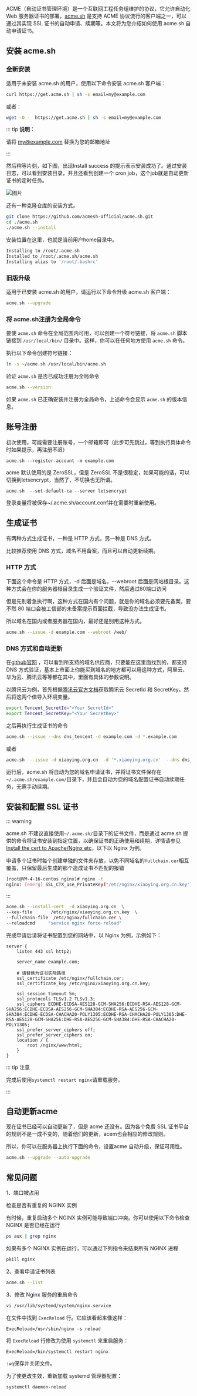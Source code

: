 ACME（自动证书管理环境）是一个互联网工程任务组维护的协议，它允许自动化 Web 服务器证书的部署，[acme.sh](https://github.com/acmesh-official/acme.sh) 是支持 ACME 协议流行的客户端之一，可以通过其实现 SSL 证书的自动申请、续期等。本文将为您介绍如何使用 acme.sh 自动申请证书。

<!-- more -->

## 安装 acme.sh

### 全新安装

适用于未安装 acme.sh 的用户，使用以下命令安装 acme.sh 客户端：

```bash
curl https://get.acme.sh | sh -s email=my@example.com
```

或者：

```bash
wget -O -  https://get.acme.sh | sh -s email=my@example.com
```

::: tip **说明：**

请将 my@example.com 替换为您的邮箱地址

:::

然后稍等片刻，如下图，出现Install success 的提示表示安装成功了。通过安装日志，可以看到安装目录，并且还看到创建一个 cron job，这个job就是自动更新证书的定时任务。

![图片](https://img.xiaoying.org.cn/img/202408291217518.webp?q-sign-algorithm=sha1&q-ak=AKIDlOsIWjolbMzQrQyRwNfoovASl088zhGh&q-sign-time=1724905054;9000000000&q-key-time=1724905054;9000000000&q-header-list=&q-url-param-list=&q-signature=43440b9dc4e911763a07838edafd8988c07031ec)

还有一种克隆仓库的安装方式。

```bash
git clone https://github.com/acmesh-official/acme.sh.git
cd ./acme.sh
./acme.sh --install
```

安装位置在这里，也就是当前用户home目录中。

```bash
Installing to /root/.acme.sh
Installed to /root/.acme.sh/acme.sh
Installing alias to '/root/.bashrc'
```

### 旧版升级

适用于已安装 acme.sh 的用户，请运行以下命令升级 acme.sh 客户端：

```bash
acme.sh --upgrade
```

### 将 acme.sh注册为全局命令

要使 `acme.sh` 命令在全局范围内可用，可以创建一个符号链接，将 `acme.sh` 脚本链接到 `/usr/local/bin/` 目录中。这样，你可以在任何地方使用 `acme.sh` 命令。

执行以下命令创建符号链接：

```bash
ln -s ~/acme.sh /usr/local/bin/acme.sh
```

验证 `acme.sh` 是否已成功注册为全局命令

```bash
acme.sh --version
```

如果 `acme.sh` 已正确安装并注册为全局命令，上述命令会显示 `acme.sh` 的版本信息。

## 账号注册

初次使用，可能需要注册账号，一个邮箱即可（此步可先跳过，等到执行具体命令时如果提示，再注册不迟）

```
acme.sh --register-account -m example.com
```

acme 默认使用的是 ZeroSSL，但是 ZeroSSL 不是很稳定，如果可能的话，可以切换到letsencrypt，当然了，不切换也无所谓。

```
acme.sh  --set-default-ca --server letsencrypt
```

登录变量将被保存~/.acme.sh/account.conf并在需要时重新使用。

## 生成证书

有两种方式生成证书，一种是 HTTP 方式，另一种是 DNS 方式。

比较推荐使用 DNS 方式，域名不用备案，而且可以自动更新续期。

### **HTTP 方式**

下面这个命令是 HTTP 方式，-d 后面是域名，--webroot 后面是网站根目录。这种方式会在你的服务器根目录生成一个验证文件，然后通过80端口访问

但是先别着急执行啊，这种方式在国内有个问题，就是你的域名必须要先备案，要不然 80 端口会被工信部的未备案提示页面拦截，导致没办法生成证书。

所以域名在国内或者服务器在国内，最好还是别用这种方式。

```bash
acme.sh --issue -d example.com --webroot /web/
```

### **DNS 方式和自动更新**

在[github官网](https://github.com/acmesh-official/acme.sh/wiki/dnsapi2 ) ，可以看到所支持的域名供应商，只要能在这里面找到的，都支持 DNS 方式验证，基本上市面上你能买到域名的地方都可以用这种方式，阿里云、华为云、腾讯云等等都在其中，里面有具体的参数说明。

以腾讯云为例，首先根据[腾讯云官方文档](https://cloud.tencent.com/document/product/302/105900)获取腾讯云 SecretId 和 SecretKey，然后将这两个值导入环境变量。

```bash
export Tencent_SecretId="<Your SecretId>"
export Tencent_SecretKey="<Your SecretKey>"
```

之后再执行生成证书的命令

```bash
acme.sh --issue --dns dns_tencent -d example.com -d *.example.com
```

或者

```bash
acme.sh  --issue -d xiaoying.org.cn  -d '*.xiaoying.org.cn'  --dns dns_cf
```

运行后，acme.sh 将自动为您的域名申请证书，并将证书文件保存在`~/.acme.sh/example.com/`目录下，并且会自动为您的域名配置证书自动续期任务，无需手动续期。

## 安装和配置 SSL 证书

::: warning 

acme.sh 不建议直接使用`~/.acme.sh/`目录下的证书文件，而是通过 acme.sh 提供的命令将证书安装到指定位置，以确保证书的正确使用和续期，详情请参见 [Install the cert to Apache/Nginx etc](https://github.com/acmesh-official/acme.sh?tab=readme-ov-file#3-install-the-cert-to-apachenginx-etc)，以下以 Nginx 为例。

申请多个证书时每个创建单独的文件夹存放，以免不同域名的`fullchain.cer`相互覆盖，只保留最后生成的那个造成证书不匹配的报错

```bash
[root@VM-4-16-centos nginx]# nginx -t
nginx: [emerg] SSL_CTX_use_PrivateKey("/etc/nginx/xiaoying.org.cn.key") failed (SSL: error:0B080074:x509 certificate routines:X509_check_private_key:key values mismatch)
```

:::

```bash
acme.sh --install-cert  -d xiaoying.org.cn  \
--key-file       /etc/nginx/xiaoying.org.cn.key  \
--fullchain-file  /etc/nginx/fullchain.cer \
--reloadcmd     "service nginx force-reload"
```

完成申请后请将证书配置到您的网站中，以 Nginx 为例，示例如下：

```nginx
server {
    listen 443 ssl http2;

    server_name example.com;

    # 请替换为证书实际路径
    ssl_certificate /etc/nginx/fullchain.cer;
    ssl_certificate_key /etc/nginx/xiaoying.org.cn.key;

    ssl_session_timeout 5m;
    ssl_protocols TLSv1.2 TLSv1.3;
    ssl_ciphers ECDHE-ECDSA-AES128-GCM-SHA256:ECDHE-RSA-AES128-GCM-SHA256:ECDHE-ECDSA-AES256-GCM-SHA384:ECDHE-RSA-AES256-GCM-SHA384:ECDHE-ECDSA-CHACHA20-POLY1305:ECDHE-RSA-CHACHA20-POLY1305:DHE-RSA-AES128-GCM-SHA256:DHE-RSA-AES256-GCM-SHA384:DHE-RSA-CHACHA20-POLY1305;
    ssl_prefer_server_ciphers off;
    ssl_prefer_server_ciphers on;
    location / {
        root /nginx/www/html;
    }
}
```

::: tip 注意

完成后使用`systemctl restart nginx`请重载服务。

:::

## 自动更新acme

现在证书已经可以自动更新了，但是 acme 还没有。因为各个免费 SSL 证书平台的规则不是一成不变的，随着他们的更新，acem也会相应的修改规则。

所以，你可以在服务器上执行下面的命令，设置acme 自动升级，保证可用性。

```bash
acme.sh --upgrade --auto-upgrade
```

## 常见问题

1、端口被占用

检查是否有重复的 NGINX 实例

有时候，重复启动多个 NGINX 实例可能导致端口冲突。你可以使用以下命令检查 NGINX 是否已经在运行

```bash
ps aux | grep nginx
```

如果有多个 NGINX 实例在运行，可以通过下列指令来结束所有 NGINX 进程

```bash
pkill nginx 
```

2、查看申请证书列表

```bash
acme.sh --list
```

3、修改 Nginx 服务的重启命令

```bash
vi /usr/lib/systemd/system/nginx.service
```

在文件中找到 `ExecReload` 行。它应该看起来像这样：

```
ExecReload=/usr/sbin/nginx -s reload
```

将 `ExecReload` 行修改为使用 `systemctl` 来重启服务：

```
ExecReload=/bin/systemctl restart nginx
```

`:wq`保存并关闭文件。

为了使更改生效，重新加载 systemd 管理器配置：

```
systemctl daemon-reload
```
